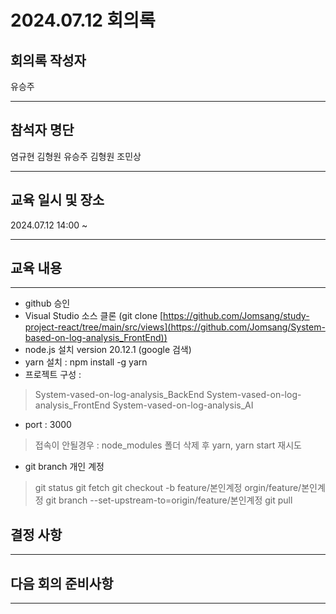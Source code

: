 

# 2024.07.12 회의록
## 회의록 작성자
유승주
***
## 참석자 명단
염규현
김형원
유승주
김형원
조민상
***
## 교육 일시 및 장소
2024.07.12 14:00 ~



***
## 교육 내용
***

 - github 승인
 - Visual Studio 소스 클론 (git clone [https://github.com/Jomsang/study-project-react/tree/main/src/views](https://github.com/Jomsang/System-based-on-log-analysis_FrontEnd))
 - node.js 설치 version 20.12.1 (google 검색)
 - yarn 설치 : npm install -g yarn
 - 프로젝트 구성 :
> System-vased-on-log-analysis_BackEnd
> System-vased-on-log-analysis_FrontEnd
> System-vased-on-log-analysis_AI
 - port : 3000
> 접속이 안될경우 : node_modules 폴더 삭제 후 yarn, yarn start 재시도
 - git branch 개인 계정
> git status
> git fetch
> git checkout -b feature/본인계정 orgin/feature/본인계정
> git branch --set-upstream-to=origin/feature/본인계정
> git pull


## 결정 사항



***
## 다음 회의 준비사항



***
